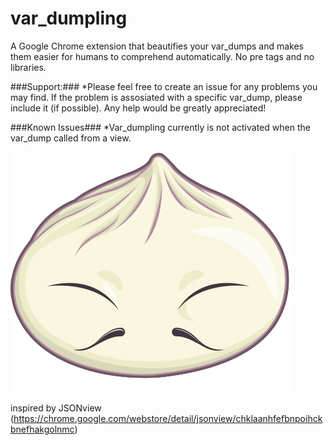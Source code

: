 var_dumpling
===================

A Google Chrome extension that beautifies your var_dumps and makes 
them easier for humans to comprehend automatically. No pre tags and no libraries. 



###Support:###
*Please feel free to create an issue for any problems you may find. If the problem
is assosiated with a specific var_dump, please include it (if possible). Any help 
would be greatly appreciated!

###Known Issues###
*Var_dumpling currently is not activated when the var_dump called from a view.

![Alt text](/132059060.png)




inspired by JSONview (https://chrome.google.com/webstore/detail/jsonview/chklaanhfefbnpoihckbnefhakgolnmc)